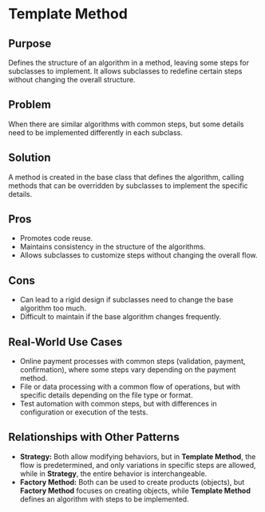 # **Template Method**

## **Purpose**

Defines the structure of an algorithm in a method, leaving some steps for subclasses to implement. It allows subclasses to redefine certain steps without changing the overall structure.

## **Problem**

When there are similar algorithms with common steps, but some details need to be implemented differently in each subclass.

## **Solution**

A method is created in the base class that defines the algorithm, calling methods that can be overridden by subclasses to implement the specific details.

## **Pros**

- Promotes code reuse.
- Maintains consistency in the structure of the algorithms.
- Allows subclasses to customize steps without changing the overall flow.

## **Cons**

- Can lead to a rigid design if subclasses need to change the base algorithm too much.
- Difficult to maintain if the base algorithm changes frequently.

## **Real-World Use Cases**

- Online payment processes with common steps (validation, payment, confirmation), where some steps vary depending on the payment method.
- File or data processing with a common flow of operations, but with specific details depending on the file type or format.
- Test automation with common steps, but with differences in configuration or execution of the tests.

## **Relationships with Other Patterns**

- **Strategy:** Both allow modifying behaviors, but in **Template Method**, the flow is predetermined, and only variations in specific steps are allowed, while in **Strategy**, the entire behavior is interchangeable.
- **Factory Method:** Both can be used to create products (objects), but **Factory Method** focuses on creating objects, while **Template Method** defines an algorithm with steps to be implemented.
